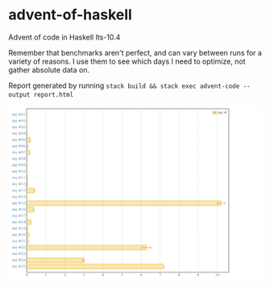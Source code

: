 # advent-of-haskell

Advent of code in Haskell lts-10.4

Remember that benchmarks aren't perfect, and can vary between runs for a variety
of reasons. I use them to see which days I need to optimize,
not gather absolute data on.

Report generated by running
`stack build && stack exec advent-code --output report.html`

![Criterion Benchmark Report](./benchmarks/criterion-report.png)
